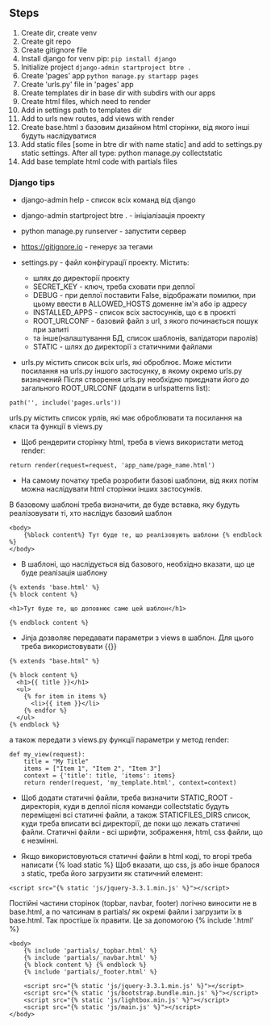 ## Steps
1) Create dir, create venv
2) Create git repo
3) Create gitignore file
4) Install django for venv pip:
```pip install django```
5) Initialize project
```django-admin startproject btre .```
6) Create 'pages' app
```python manage.py startapp pages```
7) Create 'urls.py' file in 'pages' app
8) Create templates dir in base dir with subdirs with our apps
9) Create html files, which need to render
10) Add in settings path to templates dir
11) Add to urls new routes, add views with render
12) Create base.html з базовим дизайном html сторінки, від якого інші будуть наслідуватися
13) Add static files [some in btre dir with name static] and add to settings.py static settings. After all type: python manage.py collectstatic
14) Add base template html code with partials files




### Django tips
- django-admin help - список всіх команд від django
- django-admin startproject btre . - ініціалізація проекту
- python manage.py runserver - запустити сервер
- https://gitignore.io - генерує за тегами
- settings.py - файл конфігурації проекту. Містить:
    + шлях до директорії проєкту
    + SECRET_KEY - ключ, треба сховати при деплої
    + DEBUG - при деплої поставити False, відображати помилки, при цьому ввести в ALLOWED_HOSTS доменне ім'я або ip адресу
    + INSTALLED_APPS - список всіх застосунків, що є в проєкті
    + ROOT_URLCONF - базовий файл з url, з якого починається пошук при запиті
    + та інше(налаштування БД, список шаблонів, валідатори паролів)
    + STATIC - шлях до директорії з статичними файлами

- urls.py містить список всіх urls, які оброблює. Може містити посилання на urls.py іншого застосунку, в якому окремо urls.py визначений
Після створення urls.py необхідно приєднати його до загального ROOT_URLCONF (додати в urlspatterns list):
```
path('', include('pages.urls'))
```
urls.py містить список урлів, які має оброблювати та посилання на класи та функції в views.py 

- Щоб рендерити сторінку html, треба в views використати метод render:
```
return render(request=request, 'app_name/page_name.html')
```

- На самому початку треба розробити базові шаблони, від яких потім можна наслідувати html сторінки інших застосунків.

В базовому шаблоні треба визначити, де буде вставка, яку будуть реалізовувати ті, хто наслідує базовий шаблон
```
<body>
    {%block content%} Тут буде те, що реалізовують шаблони {% endblock %}
</body>
```

- В шаблоні, що наслідується від базового, необхідно вказати, що це буде реалізація шаблону
```
{% extends 'base.html' %}
{% block content %}

<h1>Тут буде те, що доповнює саме цей шаблон</h1>

{% endblock content %}

```

- Jinja дозволяє передавати параметри з views в шаблон. Для цього треба використовувати {{}}
```
{% extends "base.html" %}

{% block content %}
  <h1>{{ title }}</h1>
  <ul>
    {% for item in items %}
      <li>{{ item }}</li>
    {% endfor %}
  </ul>
{% endblock %}
```

а також передати з views.py функції параметри у метод render:
```
def my_view(request):
    title = "My Title"
    items = ["Item 1", "Item 2", "Item 3"]
    context = {'title': title, 'items': items}
    return render(request, 'my_template.html', context=context)
```

- Щоб додати статичні файли, треба визначити STATIC_ROOT - директорія, куди в деплої після команди collectstatic будуть переміщені всі статичні файли, а також STATICFILES_DIRS список, куди треба вписати всі директорії, де поки що лежать статичні файли. Статичні файли - всі шрифти, зображення, html, css файли, що є незмінні.

- Якщо використовуються статичні файли в html коді, то вгорі треба написати {% load static %}
Щоб вказати, що сss, js або інше бралося з static, треба його загрузити як статичний елемент:
```
<script src="{% static 'js/jquery-3.3.1.min.js' %}"></script>
```

Постійні частини сторінок (topbar, navbar, footer) логічно виносити не в base.html, а по чатсинам в partials/ як окремі файли і загрузити їх в base.html. Так простіше їх правити. Це за допомогою {% include '.html' %}
```
<body>
    {% include 'partials/_topbar.html' %}
    {% include 'partials/_navbar.html' %}
    {% block content %} {% endblock %}
    {% include 'partials/_footer.html' %}

    <script src="{% static 'js/jquery-3.3.1.min.js' %}"></script>
    <script src="{% static 'js/bootstrap.bundle.min.js' %}"></script>
    <script src="{% static 'js/lightbox.min.js' %}"></script>
    <script src="{% static 'js/main.js' %}"></script>
</body>
```

